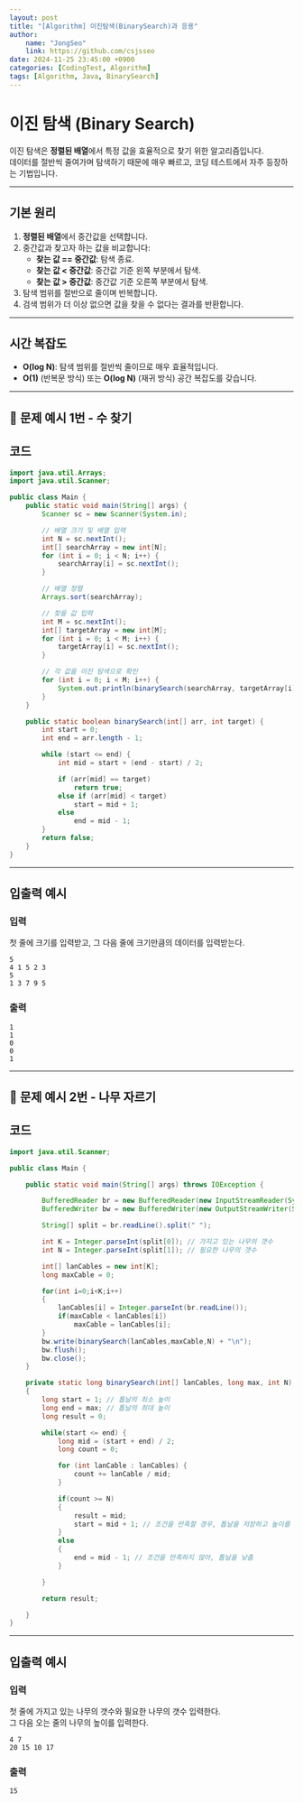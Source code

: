 ```yaml
---
layout: post
title: "[Algorithm] 이진탐색(BinarySearch)과 응용"
author:
    name: "JongSeo"
    link: https://github.com/csjsseo
date: 2024-11-25 23:45:00 +0900
categories: [CodingTest, Algorithm]
tags: [Algorithm, Java, BinarySearch]
---
```


# 이진 탐색 (Binary Search)

이진 탐색은 **정렬된 배열**에서 특정 값을 효율적으로 찾기 위한 알고리즘입니다.<br> 
데이터를 절반씩 줄여가며 탐색하기 때문에 매우 빠르고, 코딩 테스트에서 자주 등장하는 기법입니다.

---

## 기본 원리

1. **정렬된 배열**에서 중간값을 선택합니다.
2. 중간값과 찾고자 하는 값을 비교합니다:
   - **찾는 값 == 중간값**: 탐색 종료.
   - **찾는 값 < 중간값**: 중간값 기준 왼쪽 부분에서 탐색.
   - **찾는 값 > 중간값**: 중간값 기준 오른쪽 부분에서 탐색.
3. 탐색 범위를 절반으로 줄이며 반복합니다.
4. 검색 범위가 더 이상 없으면 값을 찾을 수 없다는 결과를 반환합니다.

---

## 시간 복잡도

- **O(log N)**: 탐색 범위를 절반씩 줄이므로 매우 효율적입니다.
- **O(1)** (반복문 방식) 또는 **O(log N)** (재귀 방식) 공간 복잡도를 갖습니다.

---
## 📌 문제 예시 1번 - 수 찾기

## 코드
```java
import java.util.Arrays;
import java.util.Scanner;

public class Main {
    public static void main(String[] args) {
        Scanner sc = new Scanner(System.in);

        // 배열 크기 및 배열 입력
        int N = sc.nextInt();
        int[] searchArray = new int[N];
        for (int i = 0; i < N; i++) {
            searchArray[i] = sc.nextInt();
        }

        // 배열 정렬
        Arrays.sort(searchArray);

        // 찾을 값 입력
        int M = sc.nextInt();
        int[] targetArray = new int[M];
        for (int i = 0; i < M; i++) {
            targetArray[i] = sc.nextInt();
        }

        // 각 값을 이진 탐색으로 확인
        for (int i = 0; i < M; i++) {
            System.out.println(binarySearch(searchArray, targetArray[i]) ? "1" : "0");
        }
    }

    public static boolean binarySearch(int[] arr, int target) {
        int start = 0;
        int end = arr.length - 1;

        while (start <= end) {
            int mid = start + (end - start) / 2;

            if (arr[mid] == target)
                return true;
            else if (arr[mid] < target)
                start = mid + 1;
            else
                end = mid - 1;
        }
        return false;
    }
}
```
---
## 입출력 예시

### 입력
첫 줄에 크기를 입력받고,
그 다음 줄에 크기만큼의 데이터를 입력받는다.
```plaintext
5
4 1 5 2 3
5
1 3 7 9 5
```

### 출력
```plaintext
1
1
0
0
1
```
---
## 📌 문제 예시 2번 - 나무 자르기
## 코드
```java
import java.util.Scanner;

public class Main {

    public static void main(String[] args) throws IOException {

        BufferedReader br = new BufferedReader(new InputStreamReader(System.in));
        BufferedWriter bw = new BufferedWriter(new OutputStreamWriter(System.out));

        String[] split = br.readLine().split(" ");

        int K = Integer.parseInt(split[0]); // 가지고 있는 나무의 갯수
        int N = Integer.parseInt(split[1]); // 필요한 나무의 갯수

        int[] lanCables = new int[K];
        long maxCable = 0;

        for(int i=0;i<K;i++)
        {
            lanCables[i] = Integer.parseInt(br.readLine());
            if(maxCable < lanCables[i])
                maxCable = lanCables[i];
        }
        bw.write(binarySearch(lanCables,maxCable,N) + "\n");
        bw.flush();
        bw.close();
    }

    private static long binarySearch(int[] lanCables, long max, int N)
    {
        long start = 1; // 톱날의 최소 높이
        long end = max; // 톱날의 최대 높이
        long result = 0;

        while(start <= end) {
            long mid = (start + end) / 2;
            long count = 0;

            for (int lanCable : lanCables) {
                count += lanCable / mid;
            }

            if(count >= N)
            {
                result = mid;
                start = mid + 1; // 조건을 만족할 경우, 톱날을 저장하고 높이를 올림
            }
            else
            {
                end = mid - 1; // 조건을 만족하지 않아, 톱날을 낮춤
            }

        }

        return result;

    }
}
```
---
## 입출력 예시

### 입력
첫 줄에 가지고 있는 나무의 갯수와 필요한 나무의 갯수 입력한다.<br>
그 다음 오는 줄의 나무의 높이를 입력한다.
```plaintext
4 7
20 15 10 17
```

### 출력
```plaintext
15
```